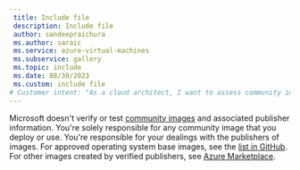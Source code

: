 ```yaml
---
 title: Include file
 description: Include file
 author: sandeepraichura
 ms.author: saraic
 ms.service: azure-virtual-machines
 ms.subservice: gallery
 ms.topic: include
 ms.date: 08/30/2023
 ms.custom: include file
# Customer intent: "As a cloud architect, I want to assess community images and publisher information, so that I can ensure the reliability and compliance of the virtual machine images that I deploy."
---
```


Microsoft doesn't verify or test [community images](../share-gallery-community.md) and associated publisher information. You're solely responsible for any community image that you deploy or use. You're responsible for your dealings with the publishers of images. For approved operating system base images, see the [list in GitHub](https://go.microsoft.com/fwlink/?linkid=2245050). For other images created by verified publishers, see [Azure Marketplace](https://go.microsoft.com/fwlink/?LinkId=2243198).
